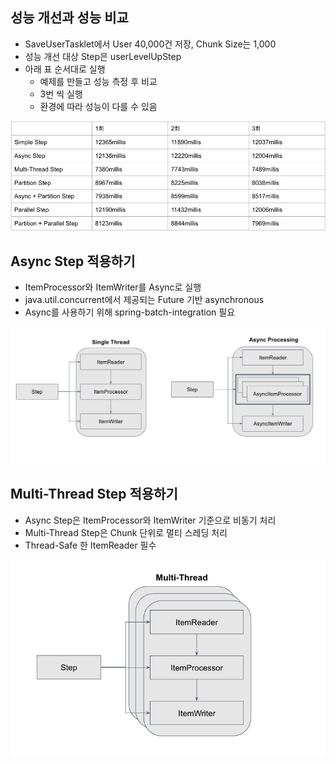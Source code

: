 ## 성능 개선과 성능 비교
- SaveUserTasklet에서 User 40,000건 저장, Chunk Size는 1,000
- 성능 개선 대상 Step은 userLevelUpStep
- 아래 표 순서대로 실행
    * 예제를 만들고 성능 측정 후 비교
    * 3번 씩 실행
    * 환경에 따라 성능이 다를 수 있음

![](../../../../../resources/img/18.png)

## Async Step 적용하기
- ItemProcessor와 ItemWriter를 Async로 실행
- java.util.concurrent에서 제공되는 Future 기반 asynchronous
- Async를 사용하기 위해 spring-batch-integration 필요

![](../../../../../resources/img/19.png)

## Multi-Thread Step 적용하기
- Async Step은 ItemProcessor와 ItemWriter 기준으로 비동기 처리
- Multi-Thread Step은 Chunk 단위로 멀티 스레딩 처리	
- Thread-Safe 한 ItemReader 필수

![](../../../../../resources/img/20.png)